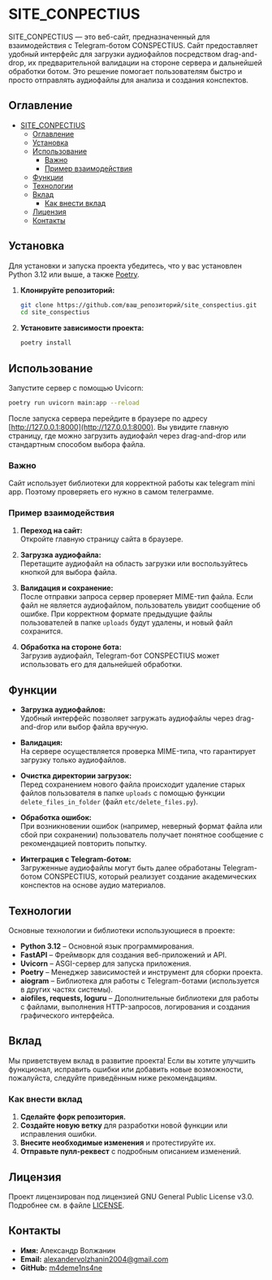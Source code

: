 # SITE_CONPECTIUS

SITE_CONPECTIUS — это веб-сайт, предназначенный для взаимодействия с Telegram-ботом CONSPECTIUS. Сайт предоставляет удобный интерфейс для загрузки аудиофайлов посредством drag-and-drop, их предварительной валидации на стороне сервера и дальнейшей обработки ботом. Это решение помогает пользователям быстро и просто отправлять аудиофайлы для анализа и создания конспектов.

## Оглавление

- [SITE\_CONPECTIUS](#site_conpectius)
  - [Оглавление](#оглавление)
  - [Установка](#установка)
  - [Использование](#использование)
    - [Важно](#важно)
    - [Пример взаимодействия](#пример-взаимодействия)
  - [Функции](#функции)
  - [Технологии](#технологии)
  - [Вклад](#вклад)
    - [Как внести вклад](#как-внести-вклад)
  - [Лицензия](#лицензия)
  - [Контакты](#контакты)

## Установка

Для установки и запуска проекта убедитесь, что у вас установлен Python 3.12 или выше, а также [Poetry](https://python-poetry.org/).

1. **Клонируйте репозиторий:**

   ```bash
   git clone https://github.com/ваш_репозиторий/site_conspectius.git
   cd site_conspectius
   ```

2. **Установите зависимости проекта:**

   ```bash
   poetry install
   ```

## Использование

Запустите сервер с помощью Uvicorn:

```bash
poetry run uvicorn main:app --reload
```

После запуска сервера перейдите в браузере по адресу [http://127.0.0.1:8000](http://127.0.0.1:8000). Вы увидите главную страницу, где можно загрузить аудиофайл через drag-and-drop или стандартным способом выбора файла.

### Важно

Сайт использует библиотеки для корректной работы как telegram mini app. Поэтому проверяеть его нужно в самом телеграмме.

### Пример взаимодействия

1. **Переход на сайт:**  
   Откройте главную страницу сайта в браузере.

2. **Загрузка аудиофайла:**  
   Перетащите аудиофайл на область загрузки или воспользуйтесь кнопкой для выбора файла.

3. **Валидация и сохранение:**  
   После отправки запроса сервер проверяет MIME-тип файла. Если файл не является аудиофайлом, пользователь увидит сообщение об ошибке. При корректном формате предыдущие файлы пользователей в папке `uploads` будут удалены, и новый файл сохранится.

4. **Обработка на стороне бота:**  
   Загрузив аудиофайл, Telegram-бот CONSPECTIUS может использовать его для дальнейшей обработки.

## Функции

- **Загрузка аудиофайлов:**  
  Удобный интерфейс позволяет загружать аудиофайлы через drag-and-drop или выбор файла вручную.

- **Валидация:**  
  На сервере осуществляется проверка MIME-типа, что гарантирует загрузку только аудиофайлов.

- **Очистка директории загрузок:**  
  Перед сохранением нового файла происходит удаление старых файлов пользователя в папке `uploads` с помощью функции `delete_files_in_folder` (файл `etc/delete_files.py`).

- **Обработка ошибок:**  
  При возникновении ошибок (например, неверный формат файла или сбой при сохранении) пользователь получает понятное сообщение с рекомендацией повторить попытку.

- **Интеграция с Telegram-ботом:**  
  Загруженные аудиофайлы могут быть далее обработаны Telegram-ботом CONSPECTIUS, который реализует создание академических конспектов на основе аудио материалов.

## Технологии

Основные технологии и библиотеки использующиеся в проекте:

- **Python 3.12** – Основной язык программирования.
- **FastAPI** – Фреймворк для создания веб-приложений и API.
- **Uvicorn** – ASGI-сервер для запуска приложения.
- **Poetry** – Менеджер зависимостей и инструмент для сборки проекта.
- **aiogram** – Библиотека для работы с Telegram-ботами (используется в других частях системы).
- **aiofiles, requests, loguru** – Дополнительные библиотеки для работы с файлами, выполнения HTTP-запросов, логирования и создания графического интерфейса.

## Вклад

Мы приветствуем вклад в развитие проекта! Если вы хотите улучшить функционал, исправить ошибки или добавить новые возможности, пожалуйста, следуйте приведённым ниже рекомендациям.

### Как внести вклад

1. **Сделайте форк репозитория.**
2. **Создайте новую ветку** для разработки новой функции или исправления ошибки.
3. **Внесите необходимые изменения** и протестируйте их.
4. **Отправьте пулл-реквест** с подробным описанием изменений.

## Лицензия

Проект лицензирован под лицензией GNU General Public License v3.0. Подробнее см. в файле [LICENSE](LICENSE).

## Контакты

- **Имя:** Александр Волжанин
- **Email:** alexandervolzhanin2004@gmail.com
- **GitHub:** [m4deme1ns4ne](https://github.com/m4deme1ns4ne)
